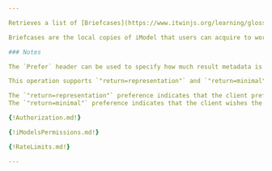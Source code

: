 ```yaml
---

Retrieves a list of [Briefcases](https://www.itwinjs.org/learning/glossary/#briefcase) for the iModel specified by the iModel id.

Briefcases are the local copies of iModel that users can acquire to work with the iModel. Users can make changes to their copy of iModel and then push them as a single Changeset file into iModelHub. For more information on Briefcases see [working with Briefcases](https://www.itwinjs.org/learning/imodelhub/briefcases/).

### Notes

The `Prefer` header can be used to specify how much result metadata is desired by the client. The `Prefer` request header field is used to indicate that particular server behaviors are preferred by the client but are not required for successful completion of the request.

This operation supports `"return=representation"` and `"return=minimal"` preferences.

The `"return=representation"` preference indicates that the client prefers that the server include an entity representing the current state of the resource in the response to a successful request.
The `"return=minimal"` preference indicates that the client wishes the server to return only a minimal response to a successful request. This is the default preference if `Prefer` header is not specified.

{!Authorization.md!}

{!iModelsPermissions.md!}

{!RateLimits.md!}

---
```

